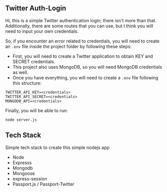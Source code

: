 ## Twitter Auth-Login

Hi, this is a simple Twitter authentication login; there isn't more than that. Additionally, there are some routes that you can use, but I think you will need to input your own credentials.

So, if you encounter an error related to credentials, you will need to create an `.env` file inside the project folder by following these steps:

- First, you will need to create a Twitter application to obtain KEY and SECRET credentials.
- This project also uses MongoDB, so you will need MongoDB credentials as well.
- Once you have everything, you will need to create a `.env` file following this structure:

```.env
TWITTER_API_KEY=<credentials>
TWITTER_API_SECRET=<credentials>
MONGODB_API=<credentials>
```

Finally, you will be able to run:

```node
node server.js
```

## Tech Stack

Simple tech stack to create this simple nodejs app

- Node
- Expresss
- Mongodb
- Mongoose
- express-session
- Passport.js / Passport-Twitter

